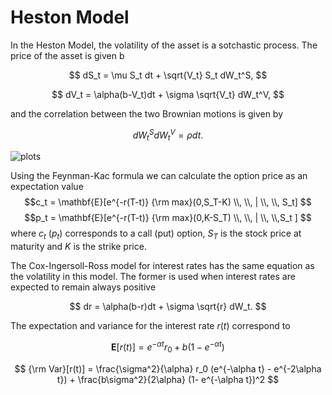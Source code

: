 # Heston Model

In the Heston Model, the volatility of the asset is a sotchastic process. The price of the asset is given b

$$ dS_t  = \mu S_t dt + \sqrt{V_t} S_t dW_t^S, $$

$$ dV_t = \alpha(b-V_t)dt + \sigma \sqrt{V_t} dW_t^V,  $$

and the correlation between the two Brownian motions is given by

$$ dW_t^S dW_t^V = \rho dt. $$

![plots](https://github.com/alexisdpc/Heston_model/assets/124795834/8c027d66-d434-4e33-9dbe-380885cea611)


Using the Feynman-Kac formula we can calculate the option price as an expectation value
$$c_t  = \mathbf{E}[e^{-r(T-t)} {\rm max}(0,S_T-K)  \\, \\,  |  \\, \\, S_t]  $$
$$p_t  = \mathbf{E}[e^{-r(T-t)} {\rm max}(0,K-S_T)  \\, \\, |  \\, \\,S_t ]  $$
where $c_t$ ($p_t$) corresponds to a call (put) option, $S_T$ is the stock price at maturity and $K$ is the strike price.

The Cox-Ingersoll-Ross model for interest rates has the same equation as the volatility in this model. The former is used when interest rates are expected to remain always positive

$$ dr = \alpha(b-r)dt + \sigma \sqrt{r} dW_t. $$

The expectation and variance for the interest rate $r(t)$ correspond to 

$$ \mathbf{E}[r(t)]  = e^{-\alpha t} r_0 + b(1-e^{-\alpha t}) $$

$$ {\rm Var}[r(t)]  = \frac{\sigma^2}{\alpha} r_0 (e^{-\alpha t} - e^{-2\alpha t}) + \frac{b\sigma^2}{2\alpha} (1- e^{-\alpha t})^2 $$









